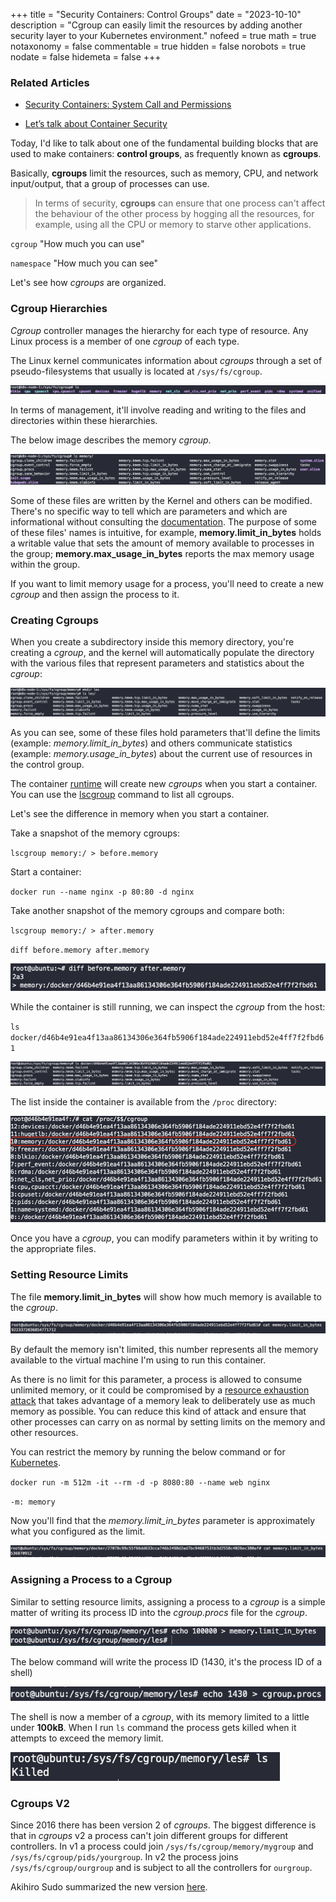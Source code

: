 +++
title = "Security Containers: Control Groups"
date = "2023-10-10"
description = "Cgroup can easily limit the resources by adding another security layer to your Kubernetes environment."
nofeed = true
math = true
notaxonomy = false
commentable = true
hidden = false
norobots = true
nodate = false
hidemeta = false
+++

### Related Articles

- [Security Containers: System Call and Permissions](https://blog.ugulino.com/posts/12_apr_22/)

- [Let’s talk about Container Security](https://blog.ugulino.com/posts/28_feb_22/)


Today, I'd like to talk about one of the fundamental building blocks that are used to make containers: **control groups**, as frequently known as **cgroups**.

Basically, **cgroups** limit the resources, such as memory, CPU, and network input/output, that a group of processes can use.

> In terms of security, **cgroups** can ensure that one process can't affect the behaviour of the other process by hogging all the resources, for example, using all the CPU or memory to starve other applications.

`cgroup` "How much you can use"

`namespace` "How much you can see"

Let's see how *cgroups* are organized.

### Cgroup Hierarchies

*Cgroup* controller manages the hierarchy for each type of resource. Any Linux process is a member of one *cgroup* of each type.

The Linux kernel communicates information about *cgroups* through a set of pseudo-filesystems that usually is located at `/sys/fs/cgroup`.

![Image alt](images/cgroup_ls.png)

In terms of management, it'll involve reading and writing to the files and directories within these hierarchies.

The below image describes the memory *cgroup*.

![Image alt](images/memory_cgroup.png)

Some of these files are written by the Kernel and others can be modified. There's  no specific way to tell which are parameters and which are informational without consulting the [documentation](https://www.kernel.org/doc/html/latest/admin-guide/cgroup-v1/memory.html). The purpose of some of these files' names is intuitive, for example, **memory.limit_in_bytes** holds a writable value that sets the amount of memory available to processes in the group; **memory.max_usage_in_bytes** reports the max memory usage within the group.

If you want to limit memory usage for a process, you'll need to create a new *cgroup* and then assign the process to it.

### Creating Cgroups

When you create a subdirectory inside this memory directory, you're creating a *cgroup*, and the kernel will automatically populate the directory with the various files that represent parameters and statistics about the *cgroup*:

![Image alt](images/new_cgroup.png)

As you can see, some of these files hold parameters that'll define the limits (example: *memory.limit_in_bytes*) and others communicate statistics (example: *memory.usage_in_bytes*) about the current use of resources in the control group.

The container [runtime](https://kubernetes.io/docs/setup/production-environment/container-runtimes/) will create new *cgroups* when you start a container. You can use the [lscgroup](https://linux.die.net/man/1/lscgroup) command to list all cgroups.

Let's see the difference in memory when you start a container.

Take a snapshot of the memory cgroups:

`lscgroup memory:/ > before.memory`

Start a container:

`docker run --name nginx -p 80:80 -d nginx`

Take another snapshot of the memory cgroups and compare both:

`lscgroup memory:/ > after.memory`

`diff before.memory after.memory`

![Image alt](images/diff_cgroups.png)

While the container is still running, we can inspect the *cgroup* from the host:

`ls docker/d46b4e91ea4f13aa86134306e364fb5906f184ade224911ebd52e4ff7f2fbd61`

![Image alt](images/inspect_cgroup.png)

The list inside the container is available from the `/proc` directory:

![Image alt](images/cgroup_pod.png)

Once you have a *cgroup*, you can modify parameters within it by writing to the appropriate files.

### Setting Resource Limits

The file **memory.limit_in_bytes** will show how much memory is available to the *cgroup*.

![Image alt](images/mem_limits.png)

By default the memory isn't limited, this number represents all the memory available to the virtual machine I'm using to run this container.

As there is no limit for this parameter, a process is allowed to consume unlimited memory, or it could be compromised by a [resource exhaustion attack](https://en.wikipedia.org/wiki/Resource_exhaustion_attack) that takes advantage of a memory leak to deliberately use as much memory as possible. You can reduce this kind of attack and ensure that other processes can carry on as normal by setting limits on the memory and other resources.

You can restrict the memory by running the below command or for [Kubernetes](https://kubernetes.io/docs/concepts/configuration/manage-resources-containers/).

`docker run -m 512m -it --rm -d -p 8080:80 --name web nginx`

`-m: memory`

Now you'll find that the *memory.limit_in_bytes* parameter is approximately what you configured as the limit.

![Image alt](images/mem_limits_new.png)

### Assigning a Process to a Cgroup

Similar to setting resource limits, assigning a process to a *cgroup* is a simple matter of writing its process ID into the *cgroup.procs* file for the *cgroup*.

![Image alt](images/set_memory.png)

The below command will write the process ID (1430, it's the process ID of a shell)

![Image alt](images/id.png)

The shell is now a member of a *cgroup*, with its memory limited to a little under **100kB**. When I run `ls` command the process gets killed when it attempts to exceed the memory limit.

![Image alt](images/killed.png)

### Cgroups V2

Since 2016 there has been version 2 of *cgroups*. The biggest difference is that in *cgroups* v2 a process can't join different groups for different controllers. In v1 a process could join `/sys/fs/cgroup/memory/mygroup` and `/sys/fs/cgroup/pids/yourgroup`. In v2 the process joins `/sys/fs/cgroup/ourgroup` and is subject to all the controllers for `ourgroup`.

Akihiro Sudo summarized the new version [here](https://medium.com/nttlabs/cgroup-v2-596d035be4d7).